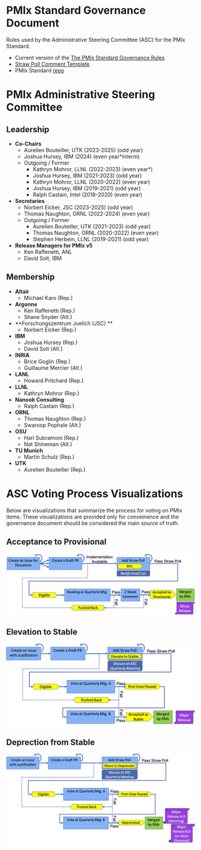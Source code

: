 # PMIx Standard Governance Document

Rules used by the Administrative Steering Committee (ASC) for the PMIx Standard.

 * Current version of the [The PMIx Standard Governance Rules](https://github.com/pmix/governance/releases/latest)
 * [Straw Poll Comment Template](https://github.com/pmix/governance/blob/master/StrawPollComment.txt)
 * PMIx Standard [repo](https://github.com/pmix/pmix-standard)

# PMIx Administrative Steering Committee

## Leadership

* **Co-Chairs**
  * Aurelien Bouteiller, UTK (2023-2025) (odd year)
  * Joshua Hursey, IBM (2024) (even year*interm)
  * Outgoing / Former
    * Kathryn Mohror, LLNL (2022-2023) (even year*)
    * Joshua Hursey, IBM (2021-2023) (odd year)
    * Kathryn Mohror, LLNL (2020-2022) (even year)
    * Joshua Hursey, IBM (2019-2021) (odd year)
    * Ralph Castain, Intel (2018-2020) (even year)
* **Secretaries**
  * Norbert Eicker, JSC (2023-2025) (odd year)
  * Thomas Naughton, ORNL (2022-2024) (even year)
  * Outgoing / Former
    * Aurelien Bouteiller, UTK (2021-2023) (odd year)
    * Thomas Naughton, ORNL (2020-2022) (even year)
    * Stephen Herbein, LLNL (2019-2021) (odd year)
* **Release Managers for PMIx v5**
  * Ken Raffenetti, ANL
  * David Solt, IBM

## Membership

* **Altair**
  * Michael Karo (Rep.)
* **Argonne**
  * Ken Raffenetti (Rep.)
  * Shane Snyder (Alt.)
* **Forschungszentrum Juelich (JSC) **
  * Norbert Eicker (Rep.)
* **IBM**
  * Joshua Hursey (Rep.)
  * David Solt (Alt.)
* **INRIA**
  * Brice Goglin (Rep.)
  * Guillaume Mercier (Alt.)
* **LANL**
  * Howard Pritchard (Rep.)
* **LLNL**
  * Kathryn Mohror (Rep.)
* **Nanook Consulting**
  * Ralph Castain (Rep.)
* **ORNL**
  * Thomas Naughton (Rep.)
  * Swaroop Pophale (Alt.)
* **OSU**
  * Hari Subramoni (Rep.)
  * Nat Shineman (Alt.)
* **TU Munich**
  * Martin Schulz (Rep.)
* **UTK**
  * Aurelien Bouteiller (Rep.)

# ASC Voting Process Visualizations

Below are visualizations that summarize the process for voting on PMIx items.
These visualizations are provided only for conveinence and the governance
document should be considered the main source of truth.

## Acceptance to Provisional

![accepting-to-provisional](images/accepting-to-provisional.png)

## Elevation to Stable

![elevating-to-stable](images/elevating-to-stable.png)

## Deprection from Stable

![deprecating-from-stable](images/deprecating-from-stable.png)
